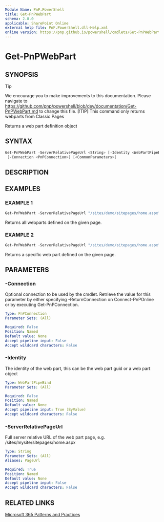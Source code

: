 ```yaml
---
Module Name: PnP.PowerShell
title: Get-PnPWebPart
schema: 2.0.0
applicable: SharePoint Online
external help file: PnP.PowerShell.dll-Help.xml
online version: https://pnp.github.io/powershell/cmdlets/Get-PnPWebPart.html
---
```

 
# Get-PnPWebPart

## SYNOPSIS

> [!TIP]
> We encourage you to make improvements to this documentation. Please navigate to https://github.com/pnp/powershell/blob/dev/documentation/Get-PnPWebPart.md to change this file.
> [!TIP]
> This command only returns webparts from Classic Pages

Returns a web part definition object

## SYNTAX

```powershell
Get-PnPWebPart -ServerRelativePageUrl <String> [-Identity <WebPartPipeBind>] 
 [-Connection <PnPConnection>] [<CommonParameters>]
```

## DESCRIPTION

## EXAMPLES

### EXAMPLE 1
```powershell
Get-PnPWebPart -ServerRelativePageUrl "/sites/demo/sitepages/home.aspx"
```

Returns all webparts defined on the given page.

### EXAMPLE 2
```powershell
Get-PnPWebPart -ServerRelativePageUrl "/sites/demo/sitepages/home.aspx" -Identity a2875399-d6ff-43a0-96da-be6ae5875f82
```

Returns a specific web part defined on the given page.

## PARAMETERS

### -Connection
Optional connection to be used by the cmdlet. Retrieve the value for this parameter by either specifying -ReturnConnection on Connect-PnPOnline or by executing Get-PnPConnection.

```yaml
Type: PnPConnection
Parameter Sets: (All)

Required: False
Position: Named
Default value: None
Accept pipeline input: False
Accept wildcard characters: False
```

### -Identity
The identity of the web part, this can be the web part guid or a web part object

```yaml
Type: WebPartPipeBind
Parameter Sets: (All)

Required: False
Position: Named
Default value: None
Accept pipeline input: True (ByValue)
Accept wildcard characters: False
```

### -ServerRelativePageUrl
Full server relative URL of the web part page, e.g. /sites/mysite/sitepages/home.aspx

```yaml
Type: String
Parameter Sets: (All)
Aliases: PageUrl

Required: True
Position: Named
Default value: None
Accept pipeline input: False
Accept wildcard characters: False
```



## RELATED LINKS

[Microsoft 365 Patterns and Practices](https://aka.ms/m365pnp)

